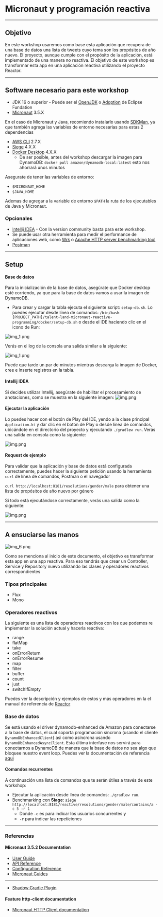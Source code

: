 # Micronaut y programación reactiva #

---

## Objetivo ##

En este workshop usaremos como base esta aplicación que recupera de una base de datos una lista de tweets
cuyo tema son los propósitos de año nuevo. El proyecto, aunque cumple con el propósito de la aplicación,
está implementado de una manera no reactiva. El objetivo de este workshop es transformar esta
app en una aplicación reactiva utilizando el proyecto Reactor.

---

## **Software necesario para este workshop** ##
* JDK 16 o superior - Puede ser el [OpenJDK](https://openjdk.org/projects/jdk/17/) o [Adoption](https://adoptium.net/) de Eclipse Fundation
* [Micronaut](https://micronaut.io/download/) 3.5.X

En el caso de Micronaut y Java, recomiendo instalarlo usando [SDKMan](https://sdkman.io/),
ya que también agrega las variables de entorno necesarias para estas 2 dependencias

* [AWS CLI](https://docs.aws.amazon.com/cli/latest/userguide/getting-started-install.html) 2.7.X
* [Siege](https://www.joedog.org/siege-manual/) 4.X.X
* [Docker Desktop](https://www.docker.com/products/docker-desktop/) 4.X.X
    * De ser posible, antes del workshop descargar la imagen para DynamoDB: `docker pull amazon/dynamodb-local:latest`
      esto nos ahorrará unos minutos

Asegurate de tener las variables de entorno:
* `$MICRONAUT_HOME`
* `$JAVA_HOME`

Ademas de agregar a la variable de entorno `$PATH` la ruta de los ejecutables de Java y Micronaut.

### Opcionales
* [Intellij IDEA](https://www.jetbrains.com/idea/download/) - Con la version community basta para este workshop.
* Se puede usar otra herramienta para medir el performance de aplicaciones web, como [Wrk](https://thechief.io/c/editorial/top-10-http-benchmarking-and-load-testing-tools/#Wrk)
  o [Apache HTTP server benchmarking tool](https://httpd.apache.org/docs/2.4/programs/ab.html)
* [Postman](https://www.postman.com/)

---

## Setup

#### Base de datos
Para la inicialización de la base de datos, asegúrate que Docker desktop esté corriendo, ya que
para la base de datos vamos a usar la imagen de DynamoDB.

* Para crear y cargar la tabla ejecuta el siguiente script: `setup-db.sh`. Lo puedes
  ejecutar desde línea de comandos: `/bin/bash [PROJECT_PATH]/talent-land-micronaut-reactive-programming/docker/setup-db.sh`
  o desde el IDE haciendo clic en el icono de Run:

![img_1.png](images/runSetupScript.png)

Verás en el log de la consola una salida similar a la siguiente:

![img_1.png](images/setupRunningOutput.png)

Puede que tarde un par de minutos mientras descarga la imagen de Docker, cree e inserte registros en la tabla.

#### Intellij IDEA
Si decides utilizar Intellij, asegúrate de habilitar el procesamiento de anotaciones, como se muestra
en la siguiente imagen:
![img.png](images/annotationProcessing.png)

#### Ejecutar la aplicación
Lo puedes hacer con el botón de Play del IDE, yendo a la clase principal `Application.kt` y dar clic en el botón de Play
o desde línea de comandos, ubicándote en el directorio del proyecto y ejecutando `./gradlew run`.
Verás una salida en consola como la siguiente:

![img.png](images/startupCompleted.png)


#### Request de ejemplo

Para validar que la aplicación y base de datos está configurada correctamente, puedes
hacer la siguiente petición usando la herramienta `curl` de línea de comandos, Postman o el navegador

`curl http://localhost:8181/resolutions/gender/male` para obtener una lista de propósitos de año nuevo por género

Si todo está ejecutándose correctamente, verás una salida como la siguiente:

![img.png](img.png)

---

## A ensuciarse las manos 
![img_6.png](images/img_6.png)

Como se menciona al inicio de este documento, el objetivo es transformar esta app en una app reactiva. Para eso 
tendrás que crear un Controller, Service y Repository nuevo utilizando las clases y operadores reactivos correspondientes

### Tipos principales

* Flux
* Mono

### Operadores reactivos
La siguiente es una lista de operadores reactivos con los que podemos re implementar la solución actual
y hacerla reactiva:

* range
* flatMap
* take
* onErrorReturn
* onErrorResume
* map
* filter
* buffer
* count
* just
* switchIfEmpty

Puedes ver la descripción y ejemplos de estos y más operadores en la el manual de referencia de
[Reactor](https://projectreactor.io/docs/core/release/reference/index.html#which-operator)

### Base de datos
Se está usando el driver dynamodb-enhanced de Amazon para conectarse a la base de datos, el cual soporta 
programación síncrona (usando el cliente `DynamoDbEnhancedClient`) asi como asíncrona usando `DynamoDbEnhancedAsyncClient`.
Esta última interfase nos servirá para conectarnos a DynamoDB de manera que la base de datos no sea algo que bloquee nuestro 
event loop. Puedes ver la documentación de referencia [aqui](https://sdk.amazonaws.com/java/api/latest/software/amazon/awssdk/enhanced/dynamodb/DynamoDbEnhancedAsyncClient.html)

#### Comandos recurrentes  ####
A continuación una lista de comandos que te serán útiles a través de este workshop:

* Ejecutar la aplicación desde línea de comandos: `./gradlew run`.
* Benchmarking con **Siage**: `siege http://localhost:8181/reactive/resolutions/gender/male/contains/a -c 5 -r 1`
  * Donde `-c` es para indicar los usuarios concurrentes y
  * `-r` para indicar las repeticiones

---

### Referencias

#### Micronaut 3.5.2 Documentation

- [User Guide](https://docs.micronaut.io/3.5.2/guide/index.html)
- [API Reference](https://docs.micronaut.io/3.5.2/api/index.html)
- [Configuration Reference](https://docs.micronaut.io/3.5.2/guide/configurationreference.html)
- [Micronaut Guides](https://guides.micronaut.io/index.html)
---

- [Shadow Gradle Plugin](https://plugins.gradle.org/plugin/com.github.johnrengelman.shadow)
#### Feature http-client documentation
- [Micronaut HTTP Client documentation](https://docs.micronaut.io/latest/guide/index.html#httpClient)